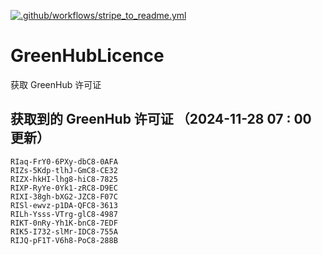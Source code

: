 [![.github/workflows/stripe_to_readme.yml](https://github.com/zjx-kimi/GreenHubLicence/actions/workflows/stripe_to_readme.yml/badge.svg)](https://github.com/zjx-kimi/GreenHubLicence/actions/workflows/stripe_to_readme.yml)
# GreenHubLicence
获取 GreenHub 许可证
## 获取到的 GreenHub 许可证 （2024-11-28 07 : 00 更新）
```
RIaq-FrY0-6PXy-dbC8-0AFA
RIZs-5Kdp-tlhJ-GmC8-CE32
RIZX-hkHI-lhg8-hiC8-7825
RIXP-RyYe-0Yk1-zRC8-D9EC
RIXI-38gh-bXG2-JZC8-F07C
RISl-ewvz-p1DA-QFC8-3613
RILh-Ysss-VTrg-glC8-4987
RIKT-0nRy-Yh1K-bnC8-7EDF
RIK5-I732-slMr-IDC8-755A
RIJQ-pF1T-V6h8-PoC8-288B
```
